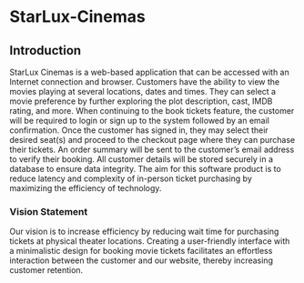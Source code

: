 # StarLux-Cinemas
## Introduction
StarLux Cinemas is a web-based application that can be accessed with an Internet connection and browser. Customers have the ability to view the movies playing at several locations, dates and times. They can select a movie preference by further exploring the plot description, cast, IMDB rating, and more. When continuing to the book tickets feature, the customer will be required to login or sign up to the system followed by an email confirmation. Once the customer has signed in, they may select their desired seat(s) and proceed to the checkout page where they can purchase their tickets. An order summary will be sent to the customer’s email address to verify their booking. All customer details will be stored securely in a database to ensure data integrity. The aim for this software product is to reduce latency and complexity of in-person ticket purchasing by maximizing the efficiency of technology.
### Vision Statement
Our vision is to increase efficiency by reducing wait time for purchasing tickets at physical theater locations. Creating a user-friendly interface with a minimalistic design for booking movie tickets facilitates an effortless interaction between the customer and our website, thereby increasing customer retention.

